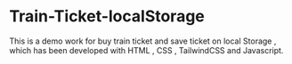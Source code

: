 # Train-Ticket-localStorage
This is a demo work for buy train ticket and save ticket on local Storage , which has been developed with HTML , CSS , TailwindCSS and Javascript.
